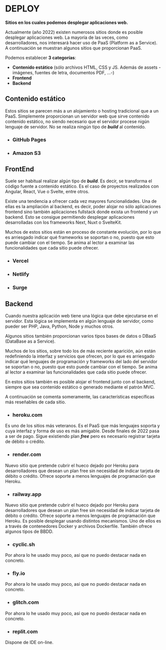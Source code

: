 # DEPLOY

**Sitios en los cuales podemos desplegar aplicaciones web.**

Actualmente (año 2022) existen numerosos sitios donde es posible desplegar aplicaciones web. La mayoría de las veces, como desarrolladores, nos interesará hacer uso de PaaS (Platform as a Service). A continuación se muestran algunos sitios que proporcionan PaaS. 

Podemos establecer **3 categorías**:

- **Contenido estático** (sólo archivos HTML, CSS y JS. Además de assets -imágenes, fuentes de letra, documentos PDF, ...-)
- **Frontend**
- **Backend**


## Contenido estático

Estos sitios se parecen más a un alojamiento o hosting tradicional que a un PaaS. Simplemente proporcionan un servidor web que sirve contenido contenido estático, no siendo necesario que el servidor procese nigún lenguaje de servidor. No se realiza ningún tipo de ***build*** al contenido.

- ### GitHub Pages

- ### Amazon S3



## FrontEnd

Suele ser habitual realizar algún tipo de ***build***. Es decir, se transforma el código fuente a contenido estático. Es el caso de proyectos realizados con Angular, React, Vue o Svelte, entre otros.

Existe una tendencia a ofrecer cada vez mayores funcionalidades. Una de ellas es la ampliación al backend, es decir, poder alojar no sólo aplicaciones frontend sino también aplicaciones fullstack donde exista un frontend y un backend. Esto se consigue permitiendo desplegar aplicaciones desarrolladas con los frameworks Next, Nuxt o SvelteKit.

Muchos de estos sitios están en proceso de constante evolución, por lo que es arriesgado indicar qué frameworks se soportan o no, puesto que esto puede cambiar con el tiempo. Se anima al lector a examinar las funcionalidades que cada sitio puede ofrecer.
 
- ### Vercel

- ### Netlify

- ### Surge


## Backend

Cuando nuestra aplicación web tiene una lógica que debe ejecutarse en el servidor. Esta lógica se implementa en algún lenguaje de servidor, como pueder ser PHP, Java, Python, Node y muchos otros. 

Algunos sitios también proporcionan varios tipos bases de datos o DBaaS (DataBase as a Service).

Muchos de los sitios, sobre todo los de más reciente aparición, aún están redefiniendo la interfaz y servicios que ofrecen, por lo que es arriesgado indicar qué lenguajes de programación y frameworks del lado del servidor se soportan o no, puesto que esto puede cambiar con el tiempo. Se anima al lector a examinar las funcionalidades que cada sitio puede ofrecer.

En estos sitios también es posible alojar el frontend junto con el backend, siempre que sea contenido estático o generado mediante el patrón MVC.

A continuación se comenta someramente, las características específicas más reseñables de cada sitio.


- ### heroku.com

Es uno de los sitios más veteranos. Es el PaaS que más lenguajes soporta y cuya interfaz y forma de uso es más amigable. Desde finales de 2022 pasa a ser de pago. Sigue existiendo plan ***free*** pero es necesario registrar tarjeta de débito o crédito.

- ### render.com

Nuevo sitio que pretende cubrir el hueco dejado por Heroku para desarrolladores que desean un plan free sin necesidad de indicar tarjeta de débito o crédito. Ofrece soporte a menos lenguajes de programación que Heroku.

- ### railway.app

Nuevo sitio que pretende cubrir el hueco dejado por Heroku para desarrolladores que desean un plan free sin necesidad de indicar tarjeta de débito o crédito. Ofrece soporte a menos lenguajes de programación que Heroku.
Es posible desplegar usando distintos mecanismos. Uno de ellos es a través de contenedores Docker y archivos Dockerfile.
También ofrece algunos tipos de BBDD. 

- ### cyclic.sh

Por ahora lo he usado muy poco, así que no puedo destacar nada en concreto.

- ### fly.io

Por ahora lo he usado muy poco, así que no puedo destacar nada en concreto.


- ### glitch.com

Por ahora lo he usado muy poco, así que no puedo destacar nada en concreto.


- ### replit.com

Dispone de IDE on-line.

